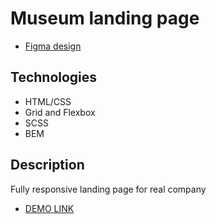 # Museum landing page
- [Figma design](https://www.figma.com/file/HL3XGt5ZatvJoYBhOaWY5x/museum-prototype?node-id=323%3A1957)

## Technologies
- HTML/CSS
- Grid and Flexbox
- SCSS
- BEM

## Description
Fully responsive landing page for real company

- [DEMO LINK](https://aldmpr.github.io/Museum_2/)
